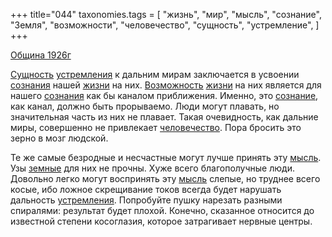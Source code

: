 +++
title="044"
taxonomies.tags = [
 "жизнь",
 "мир",
 "мысль",
 "сознание",
 "Земля",
 "возможности",
 "человечество",
 "сущность",
 "устремление",
]
+++

[Община 1926г](/agni/1926)

[Сущность](/tags/сущность) [устремления](/tags/устремление) к дальним мирам заключается в усвоении [сознания](/tags/[сознание](/tags/сознание)) нашей [жизни](/tags/жизнь) на них. [Возможность](/tags/возможности) [жизни](/tags/жизнь) на них является для нашего [сознания](/tags/[сознание](/tags/сознание)) как бы каналом приближения. Именно, это [сознание](/tags/сознание), как канал, должно быть прорываемо. Люди могут плавать, но значительная часть из них не плавает. Такая очевидность, как дальние миры, совершенно не привлекает [человечество](/tags/человечество). Пора бросить это зерно в мозг людской.   

Те же самые безродные и несчастные могут лучше принять эту [мысль](/tags/мысль). Узы [земные](/tags/Земля) для них не прочны. Хуже всего благополучные люди. Довольно легко могут воспринять эту [мысль](/tags/мысль) слепые, но труднее всего косые, ибо ложное скрещивание токов всегда будет нарушать дальность [устремления](/tags/устремление). Попробуйте пушку нарезать разными спиралями: результат будет плохой. Конечно, сказанное относится до известной степени косоглазия, которое затрагивает нервные центры.   

